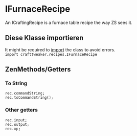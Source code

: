 # IFurnaceRecipe

An ICraftingRecipe is a furnace table recipe the way ZS sees it.

## Diese Klasse importieren

It might be required to [import](/AdvancedFunctions/Import/) the class to avoid errors.  
`import crafttweaker.recipes.IFurnaceRecipe`

## ZenMethods/Getters

### To String

```zenscript
rec.commandString;
rec.toCommandString();
```

### Other getters

```zenscript
rec.input;
rec.output;
rec.xp;
```
